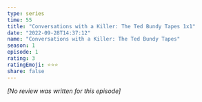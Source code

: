 ```yaml
---
type: series
time: 55
title: "Conversations with a Killer: The Ted Bundy Tapes 1x1"
date: "2022-09-28T14:37:12"
name: "Conversations with a Killer: The Ted Bundy Tapes"
season: 1
episode: 1
rating: 3
ratingEmoji: ⭐️⭐️⭐️
share: false
---
```


*[No review was written for this episode]*
